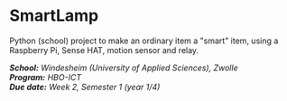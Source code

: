 # SmartLamp
Python (school) project to make an ordinary item a "smart" item, using a Raspberry Pi, Sense HAT, motion sensor and relay.

***School:** Windesheim (University of Applied Sciences), Zwolle  
**Program:** HBO-ICT  
**Due date:** Week 2, Semester 1 (year 1/4)*

